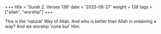 +++
title = 'Surah 2, Verses 138'
date = '2025-08-27'
weight = 138
tags = ["allah", "worship"]
+++

This is the ˹natural˺ Way of Allah. And who is better than Allah in ordaining a way? And we worship ˹none but˺ Him.